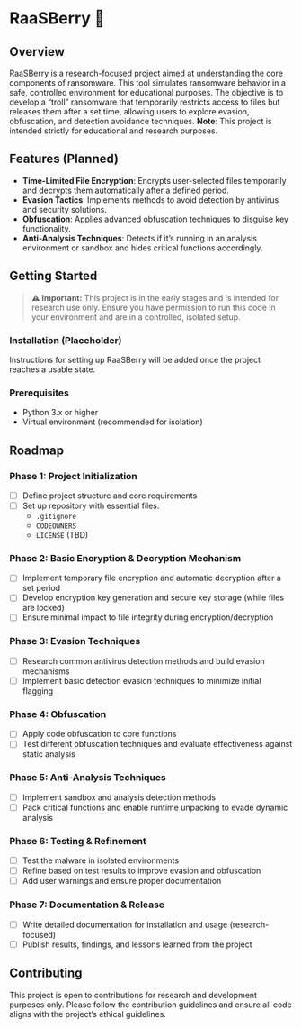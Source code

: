 # RaaSBerry 🍓

## Overview
RaaSBerry is a research-focused project aimed at understanding the core components of ransomware. This tool simulates ransomware behavior in a safe, controlled environment for educational purposes. The objective is to develop a “troll” ransomware that temporarily restricts access to files but releases them after a set time, allowing users to explore evasion, obfuscation, and detection avoidance techniques. **Note**: This project is intended strictly for educational and research purposes.

## Features (Planned)
- **Time-Limited File Encryption**: Encrypts user-selected files temporarily and decrypts them automatically after a defined period.
- **Evasion Tactics**: Implements methods to avoid detection by antivirus and security solutions.
- **Obfuscation**: Applies advanced obfuscation techniques to disguise key functionality.
- **Anti-Analysis Techniques**: Detects if it’s running in an analysis environment or sandbox and hides critical functions accordingly.

## Getting Started

> **⚠ Important:** This project is in the early stages and is intended for research use only. Ensure you have permission to run this code in your environment and are in a controlled, isolated setup.

### Installation (Placeholder)
Instructions for setting up RaaSBerry will be added once the project reaches a usable state.

### Prerequisites
- Python 3.x or higher
- Virtual environment (recommended for isolation)

## Roadmap

### Phase 1: Project Initialization
- [ ] Define project structure and core requirements
- [ ] Set up repository with essential files:
  - `.gitignore`
  - `CODEOWNERS`
  - `LICENSE` (TBD)

### Phase 2: Basic Encryption & Decryption Mechanism
- [ ] Implement temporary file encryption and automatic decryption after a set period
- [ ] Develop encryption key generation and secure key storage (while files are locked)
- [ ] Ensure minimal impact to file integrity during encryption/decryption

### Phase 3: Evasion Techniques
- [ ] Research common antivirus detection methods and build evasion mechanisms
- [ ] Implement basic detection evasion techniques to minimize initial flagging

### Phase 4: Obfuscation
- [ ] Apply code obfuscation to core functions
- [ ] Test different obfuscation techniques and evaluate effectiveness against static analysis

### Phase 5: Anti-Analysis Techniques
- [ ] Implement sandbox and analysis detection methods
- [ ] Pack critical functions and enable runtime unpacking to evade dynamic analysis

### Phase 6: Testing & Refinement
- [ ] Test the malware in isolated environments
- [ ] Refine based on test results to improve evasion and obfuscation
- [ ] Add user warnings and ensure proper documentation

### Phase 7: Documentation & Release
- [ ] Write detailed documentation for installation and usage (research-focused)
- [ ] Publish results, findings, and lessons learned from the project

## Contributing
This project is open to contributions for research and development purposes only. Please follow the contribution guidelines and ensure all code aligns with the project’s ethical guidelines.